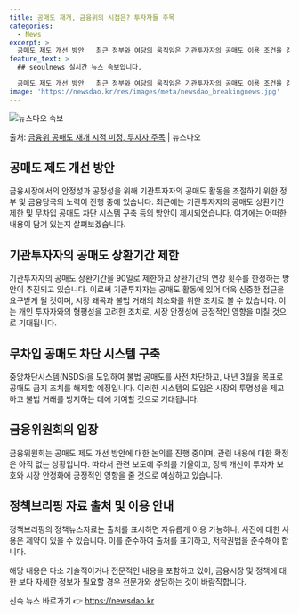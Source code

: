 ```yaml
---
title: 공매도 재개, 금융위의 시점은? 투자자들 주목
categories:
  - News
excerpt: >
  공매도 제도 개선 방안   최근 정부와 여당의 움직임은 기관투자자의 공매도 이용 조건을 강화하고자 하는 의지…
feature_text: >
  ## seoulnews 실시간 뉴스 속보입니다.

  공매도 제도 개선 방안   최근 정부와 여당의 움직임은 기관투자자의 공매도 이용 조건을 강화하고자 하는 의지…
image: 'https://newsdao.kr/res/images/meta/newsdao_breakingnews.jpg'
---
```


![뉴스다오 속보](https://newsdao.kr/res/images/meta/newsdao_breakingnews.jpg)

<p>출처: <a href="https://newsdao.kr/4207" rel="dofollow">금융위 공매도 재개 시점 미정, 투자자 주목</a> | 뉴스다오</p>

<h2 data-ke-size="size26">공매도 제도 개선 방안</h2>
금융시장에서의 안정성과 공정성을 위해 기관투자자의 공매도 활동을 조절하기 위한 정부 및 금융당국의 노력이 진행 중에 있습니다. 최근에는 기관투자자의 공매도 상환기간 제한 및 무차입 공매도 차단 시스템 구축 등의 방안이 제시되었습니다. 여기에는 어떠한 내용이 담겨 있는지 살펴보겠습니다.

<p data-ke-size="size16"></p>

<h2 data-ke-size="size24">기관투자자의 공매도 상환기간 제한</h2>
기관투자자의 공매도 상환기간을 90일로 제한하고 상환기간의 연장 횟수를 한정하는 방안이 추진되고 있습니다. 이로써 기관투자자는 공매도 활동에 있어 더욱 신중한 접근을 요구받게 될 것이며, 시장 왜곡과 불법 거래의 최소화를 위한 조치로 볼 수 있습니다. 이는 개인 투자자와의 형평성을 고려한 조치로, 시장 안정성에 긍정적인 영향을 미칠 것으로 기대됩니다.

<p data-ke-size="size16"></p>

<h2 data-ke-size="size24">무차입 공매도 차단 시스템 구축</h2>
중앙차단시스템(NSDS)을 도입하여 불법 공매도를 사전 차단하고, 내년 3월을 목표로 공매도 금지 조치를 해제할 예정입니다. 이러한 시스템의 도입은 시장의 투명성을 제고하고 불법 거래를 방지하는 데에 기여할 것으로 기대됩니다.

<p data-ke-size="size16"></p>

<h2 data-ke-size="size24">금융위원회의 입장</h2>
금융위원회는 공매도 제도 개선 방안에 대한 논의를 진행 중이며, 관련 내용에 대한 확정은 아직 없는 상황입니다. 따라서 관련 보도에 주의를 기울이고, 정책 개선이 투자자 보호와 시장 안정화에 긍정적인 영향을 줄 것으로 예상하고 있습니다.

<p data-ke-size="size16"></p>

<h2 data-ke-size="size24">정책브리핑 자료 출처 및 이용 안내</h2>
정책브리핑의 정책뉴스자료는 출처를 표시하면 자유롭게 이용 가능하나, 사진에 대한 사용은 제약이 있을 수 있습니다. 이를 준수하여 출처를 표기하고, 저작권법을 준수해야 합니다.

<p data-ke-size="size16"></p>

해당 내용은 다소 기술적이거나 전문적인 내용을 포함하고 있어, 금융시장 및 정책에 대한 보다 자세한 정보가 필요할 경우 전문가와 상담하는 것이 바람직합니다. 

신속 뉴스 바로가기 👉 <a href="https://newsdao.kr" rel="dofollow">https://newsdao.kr</a>


